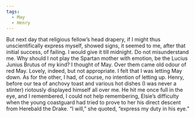 ```yaml
---
tags:
  - May
  - Henry
---
```

But next day that religious fellow’s head drapery, if I might thus unscientifically express myself, showed signs, it seemed to me, after that initial success, of failing. I would give it till midnight. Do not misunderstand me. Why should I not play the Spartan mother with emotion, be the Lucius Junius Brutus of my kind? I thought of May. Over them came old odour of red May. Lovely, indeed, but not appropriate. I felt that I was letting May down. As for the other, I had, of course, no intention of letting up. Henry, before our tea of anchovy toast and various hot dishes (I was never a stinter) riotously displayed himself all over me. He hit me once full in the eye, and I remembered, I could not help remembering, Elsie’s difficulty when the young coastguard had tried to prove to her his direct descent from Herebald the Drake. “I will,” she quoted, “express my duty in his eye.”
